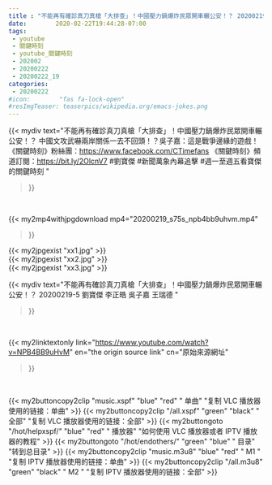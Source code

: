 ```yaml
---
title : "不能再有確診真刀真槍「大排查」！中國壓力鍋爆炸民眾開車輾公安！？ 20200219-5 劉寶傑 李正皓 吳子嘉 王瑞德 "
date:        2020-02-22T19:44:28-07:00
tags:
 - youtube
 - 關鍵時刻
 - youtube_關鍵時刻
 - 202002
 - 20200222
 - 20200222_19
categories:
 - 20200222
#icon:        "fas fa-lock-open"
#resImgTeaser: teaserpics/wikipedia.org/emacs-jokes.png
---
```


{{< mydiv text="不能再有確診真刀真槍「大排查」！中國壓力鍋爆炸民眾開車輾公安！？ 中國文攻武嚇兩岸關係一去不回頭！？吳子嘉：這是戰爭邊緣的遊戲！  《關鍵時刻》粉絲團：https://www.facebook.com/CTimefans 《關鍵時刻》頻道訂閱：https://bit.ly/2OlcnV7  #劉寶傑 #新聞萬象內幕追擊 #週一至週五看寶傑的關鍵時刻 "
>}}
<br>


{{< my2mp4withjpgdownload mp4="20200219_s75s_npb4bb9uhvm.mp4"
>}}

{{< my2jpgexist "xx1.jpg" >}}<br>
{{< my2jpgexist "xx2.jpg" >}}<br>
{{< my2jpgexist "xx3.jpg" >}}<br>



{{< mydiv text="不能再有確診真刀真槍「大排查」！中國壓力鍋爆炸民眾開車輾公安！？ 20200219-5 劉寶傑 李正皓 吳子嘉 王瑞德 "
>}}
<br>

{{< my2linktextonly link="https://www.youtube.com/watch?v=NPB4BB9uHvM"
en="the origin source link" cn="原始來源網址"
>}}


<br>

{{< my2buttoncopy2clip "music.xspf"        "blue"   "red"    " 单曲"  "复制 VLC 播放器使用的链接：单曲" >}} {{< my2buttoncopy2clip "/all.xspf"         "green"  "black"  " 全部"  "复制 VLC 播放器使用的链接：全部" >}} {{< my2buttongoto      "/hot/helpxspf/"    "blue"   "red"    " 播放器" "如何使用 VLC 播放器或者 IPTV 播放器的教程" >}} {{< my2buttongoto      "/hot/endothers/"   "green"  "blue"   " 目录"   "转到总目录" >}} {{< my2buttoncopy2clip "music.m3u8"        "blue"   "red"    " M1 "    "复制 IPTV 播放器使用的链接：单曲" >}} {{< my2buttoncopy2clip "/all.m3u8"         "green"  "black"  " M2 "    "复制 IPTV 播放器使用的链接：全部" >}} 
